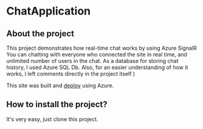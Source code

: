 # ChatApplication
## About the project
This project demonstrates how real-time chat works by using Azure SignalR
You can chatting with everyone who connected the site in real time, and unlimited number of users in the chat. As a database for storing chat history, I used Azure SQL Db.
Also, for an easier understanding of how it works, I left comments directly in the project itself )

This site was built and [deploy](https://app-chat-web-northeurope-dev-001.azurewebsites.net) using Azure.

## How to install the project?
It's very easy, just clone this project.
